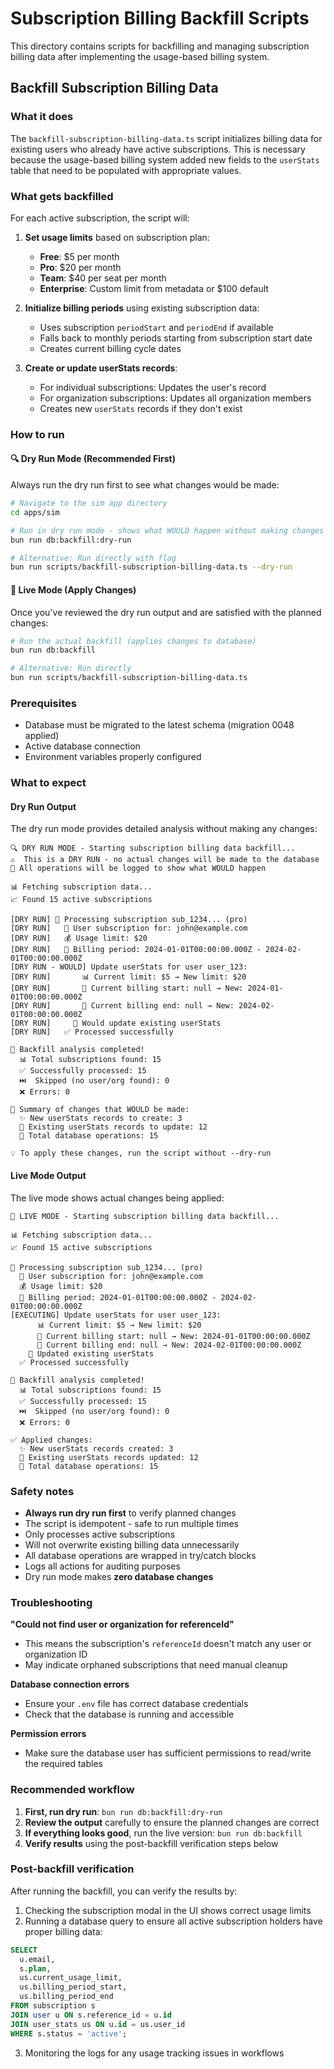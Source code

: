 # Subscription Billing Backfill Scripts

This directory contains scripts for backfilling and managing subscription billing data after implementing the usage-based billing system.

## Backfill Subscription Billing Data

### What it does

The `backfill-subscription-billing-data.ts` script initializes billing data for existing users who already have active subscriptions. This is necessary because the usage-based billing system added new fields to the `userStats` table that need to be populated with appropriate values.

### What gets backfilled

For each active subscription, the script will:

1. **Set usage limits** based on subscription plan:
   - **Free**: $5 per month
   - **Pro**: $20 per month  
   - **Team**: $40 per seat per month
   - **Enterprise**: Custom limit from metadata or $100 default

2. **Initialize billing periods** using existing subscription data:
   - Uses subscription `periodStart` and `periodEnd` if available
   - Falls back to monthly periods starting from subscription start date
   - Creates current billing cycle dates

3. **Create or update userStats records**:
   - For individual subscriptions: Updates the user's record
   - For organization subscriptions: Updates all organization members
   - Creates new `userStats` records if they don't exist

### How to run

#### 🔍 Dry Run Mode (Recommended First)

Always run the dry run first to see what changes would be made:

```bash
# Navigate to the sim app directory
cd apps/sim

# Run in dry run mode - shows what WOULD happen without making changes
bun run db:backfill:dry-run

# Alternative: Run directly with flag
bun run scripts/backfill-subscription-billing-data.ts --dry-run
```

#### 🚀 Live Mode (Apply Changes)

Once you've reviewed the dry run output and are satisfied with the planned changes:

```bash
# Run the actual backfill (applies changes to database)
bun run db:backfill

# Alternative: Run directly
bun run scripts/backfill-subscription-billing-data.ts
```

### Prerequisites

- Database must be migrated to the latest schema (migration 0048 applied)
- Active database connection 
- Environment variables properly configured

### What to expect

#### Dry Run Output

The dry run mode provides detailed analysis without making any changes:

```
🔍 DRY RUN MODE - Starting subscription billing data backfill...
⚠️  This is a DRY RUN - no actual changes will be made to the database
📝 All operations will be logged to show what WOULD happen

📊 Fetching subscription data...
📈 Found 15 active subscriptions

[DRY RUN] 🔄 Processing subscription sub_1234... (pro)
[DRY RUN]   👤 User subscription for: john@example.com
[DRY RUN]   💰 Usage limit: $20
[DRY RUN]   📅 Billing period: 2024-01-01T00:00:00.000Z - 2024-02-01T00:00:00.000Z
[DRY RUN - WOULD] Update userStats for user user_123:
[DRY RUN]       📊 Current limit: $5 → New limit: $20
[DRY RUN]       📅 Current billing start: null → New: 2024-01-01T00:00:00.000Z
[DRY RUN]       📅 Current billing end: null → New: 2024-02-01T00:00:00.000Z
[DRY RUN]     🔄 Would update existing userStats
[DRY RUN]   ✅ Processed successfully

🎉 Backfill analysis completed!
  📊 Total subscriptions found: 15
  ✅ Successfully processed: 15
  ⏭️  Skipped (no user/org found): 0
  ❌ Errors: 0

📝 Summary of changes that WOULD be made:
  ✨ New userStats records to create: 3
  🔄 Existing userStats records to update: 12
  🎯 Total database operations: 15

💡 To apply these changes, run the script without --dry-run
```

#### Live Mode Output

The live mode shows actual changes being applied:

```
🚀 LIVE MODE - Starting subscription billing data backfill...

📊 Fetching subscription data...
📈 Found 15 active subscriptions

🔄 Processing subscription sub_1234... (pro)
  👤 User subscription for: john@example.com
  💰 Usage limit: $20
  📅 Billing period: 2024-01-01T00:00:00.000Z - 2024-02-01T00:00:00.000Z
[EXECUTING] Update userStats for user user_123:
      📊 Current limit: $5 → New limit: $20
      📅 Current billing start: null → New: 2024-01-01T00:00:00.000Z
      📅 Current billing end: null → New: 2024-02-01T00:00:00.000Z
    🔄 Updated existing userStats
  ✅ Processed successfully

🎉 Backfill analysis completed!
  📊 Total subscriptions found: 15
  ✅ Successfully processed: 15
  ⏭️  Skipped (no user/org found): 0
  ❌ Errors: 0

✅ Applied changes:
  ✨ New userStats records created: 3
  🔄 Existing userStats records updated: 12
  🎯 Total database operations: 15
```

### Safety notes

- **Always run dry run first** to verify planned changes
- The script is idempotent - safe to run multiple times
- Only processes active subscriptions
- Will not overwrite existing billing data unnecessarily
- All database operations are wrapped in try/catch blocks
- Logs all actions for auditing purposes
- Dry run mode makes **zero database changes**

### Troubleshooting

**"Could not find user or organization for referenceId"**
- This means the subscription's `referenceId` doesn't match any user or organization ID
- May indicate orphaned subscriptions that need manual cleanup

**Database connection errors**
- Ensure your `.env` file has correct database credentials
- Check that the database is running and accessible

**Permission errors**
- Make sure the database user has sufficient permissions to read/write the required tables

### Recommended workflow

1. **First, run dry run**: `bun run db:backfill:dry-run`
2. **Review the output** carefully to ensure the planned changes are correct
3. **If everything looks good**, run the live version: `bun run db:backfill`
4. **Verify results** using the post-backfill verification steps below

### Post-backfill verification

After running the backfill, you can verify the results by:

1. Checking the subscription modal in the UI shows correct usage limits
2. Running a database query to ensure all active subscription holders have proper billing data:

```sql
SELECT 
  u.email,
  s.plan,
  us.current_usage_limit,
  us.billing_period_start,
  us.billing_period_end
FROM subscription s
JOIN user u ON s.reference_id = u.id
JOIN user_stats us ON u.id = us.user_id
WHERE s.status = 'active';
```

3. Monitoring the logs for any usage tracking issues in workflows 